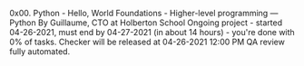 0x00. Python - Hello, World
 Foundations - Higher-level programming ― Python
 By Guillaume, CTO at Holberton School
 Ongoing project - started 04-26-2021, must end by 04-27-2021 (in about 14 hours) - you're done with 0% of tasks.
 Checker will be released at 04-26-2021 12:00 PM
 QA review fully automated.
